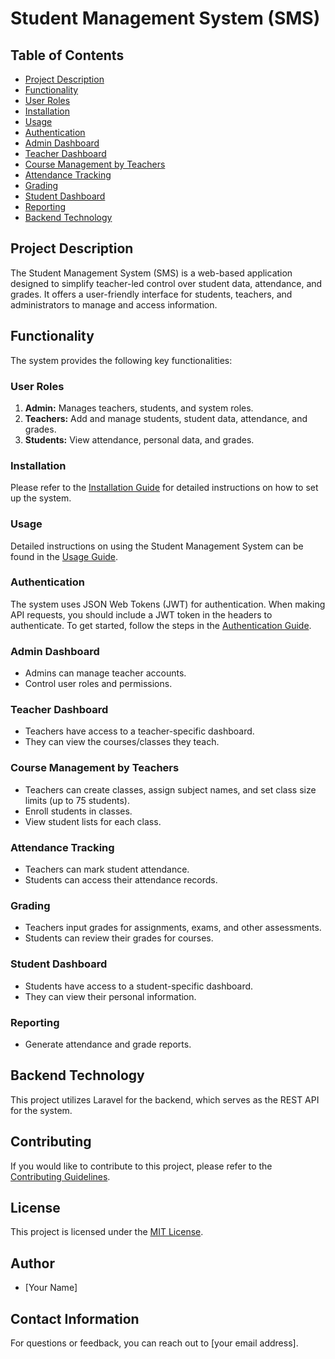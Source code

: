 # Student Management System (SMS)

## Table of Contents
- [Project Description](#project-description)
- [Functionality](#functionality)
- [User Roles](#user-roles)
- [Installation](#installation)
- [Usage](#usage)
- [Authentication](#authentication)
- [Admin Dashboard](#admin-dashboard)
- [Teacher Dashboard](#teacher-dashboard)
- [Course Management by Teachers](#course-management-by-teachers)
- [Attendance Tracking](#attendance-tracking)
- [Grading](#grading)
- [Student Dashboard](#student-dashboard)
- [Reporting](#reporting)
- [Backend Technology](#backend-technology)

## Project Description
The Student Management System (SMS) is a web-based application designed to simplify teacher-led control over student data, attendance, and grades. It offers a user-friendly interface for students, teachers, and administrators to manage and access information.

## Functionality
The system provides the following key functionalities:

### User Roles
1. **Admin:** Manages teachers, students, and system roles.
2. **Teachers:** Add and manage students, student data, attendance, and grades.
3. **Students:** View attendance, personal data, and grades.

### Installation
Please refer to the [Installation Guide](installation.md) for detailed instructions on how to set up the system.

### Usage
Detailed instructions on using the Student Management System can be found in the [Usage Guide](usage.md).

### Authentication
The system uses JSON Web Tokens (JWT) for authentication. When making API requests, you should include a JWT token in the headers to authenticate. To get started, follow the steps in the [Authentication Guide](authentication.md).

### Admin Dashboard
- Admins can manage teacher accounts.
- Control user roles and permissions.

### Teacher Dashboard
- Teachers have access to a teacher-specific dashboard.
- They can view the courses/classes they teach.

### Course Management by Teachers
- Teachers can create classes, assign subject names, and set class size limits (up to 75 students).
- Enroll students in classes.
- View student lists for each class.

### Attendance Tracking
- Teachers can mark student attendance.
- Students can access their attendance records.

### Grading
- Teachers input grades for assignments, exams, and other assessments.
- Students can review their grades for courses.

### Student Dashboard
- Students have access to a student-specific dashboard.
- They can view their personal information.

### Reporting
- Generate attendance and grade reports.

## Backend Technology
This project utilizes Laravel for the backend, which serves as the REST API for the system.

## Contributing
If you would like to contribute to this project, please refer to the [Contributing Guidelines](CONTRIBUTING.md).

## License
This project is licensed under the [MIT License](LICENSE.md).

## Author
- [Your Name]

## Contact Information
For questions or feedback, you can reach out to [your email address].
